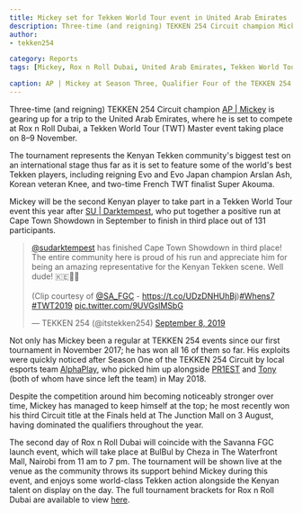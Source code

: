 ```yaml
---
title: Mickey set for Tekken World Tour event in United Arab Emirates
description: Three-time (and reigning) TEKKEN 254 Circuit champion Mickey is gearing up for a trip to the United Arab Emirates, where he is set to compete at Rox n Roll Dubai, a Tekken World Tour (TWT) Master event taking place on 8–9 November.
author:
- tekken254

category: Reports
tags: [Mickey, Rox n Roll Dubai, United Arab Emirates, Tekken World Tour]

caption: AP | Mickey at Season Three, Qualifier Four of the TEKKEN 254 Circuit on 4 May 2019
---
```

<p>Three-time (and reigning) TEKKEN 254 Circuit champion <a href="/circuit/tekken/profile.html?id=2907096" target="_blank">AP | Mickey</a> is gearing up for a trip to the United Arab Emirates, where he is set to compete at Rox n Roll Dubai, a Tekken World Tour (TWT) Master event taking place on 8–9 November.</p>
<p>The tournament represents the Kenyan Tekken community's biggest test on an international stage thus far as it is set to feature some of the world's best Tekken players, including reigning Evo and Evo Japan champion Arslan Ash, Korean veteran Knee, and two-time French TWT finalist Super Akouma.</p>
<p>Mickey will be the second Kenyan player to take part in a Tekken World Tour event this year after <a href="/circuit/tekken/profile.html?id=0749083" target="_blank">SU | Darktempest</a>, who put together a positive run at Cape Town Showdown in September to finish in third place out of 131 participants.</p>

<div class="d-flex justify-content-center">
    <blockquote class="twitter-tweet"><p lang="en" dir="ltr"><a href="https://twitter.com/sudarktempest?ref_src=twsrc%5Etfw">@sudarktempest</a> has finished Cape Town Showdown in third place! The entire community here is proud of his run and appreciate him for being an amazing representative for the Kenyan Tekken scene. Well dude! 🇰🇪👊🏿<br><br>(Clip courtesy of <a href="https://twitter.com/SA_FGC?ref_src=twsrc%5Etfw">@SA_FGC</a> - <a href="https://t.co/UDzDNHUhBj">https://t.co/UDzDNHUhBj</a>)<a href="https://twitter.com/hashtag/Whens7?src=hash&amp;ref_src=twsrc%5Etfw">#Whens7</a> <a href="https://twitter.com/hashtag/TWT2019?src=hash&amp;ref_src=twsrc%5Etfw">#TWT2019</a> <a href="https://t.co/9UVGslMSbG">pic.twitter.com/9UVGslMSbG</a></p>&mdash; TEKKEN 254 (@itstekken254) <a href="https://twitter.com/itstekken254/status/1170741901848403968?ref_src=twsrc%5Etfw">September 8, 2019</a></blockquote> <script async src="https://platform.twitter.com/widgets.js" charset="utf-8"></script>
</div>

<p>Not only has Mickey been a regular at TEKKEN 254 events since our first tournament in November 2017; he has won all 16 of them so far. His exploits were quickly noticed after Season One of the TEKKEN 254 Circuit by local esports team <a href="https://twitter.com/AlphaPlayke" target="_blank">AlphaPlay</a>, who picked him up alongside <a href="/circuit/tekken/profile.html?id=8665351" target="_blank">PR1EST</a> and <a href="/circuit/tekken/profile.html?id=2685183" target="_blank">Tony</a> (both of whom have since left the team) in May 2018.</p>
<p>Despite the competition around him becoming noticeably stronger over time, Mickey has managed to keep himself at the top; he most recently won his third Circuit title at the Finals held at The Junction Mall on 3 August, having dominated the qualifiers throughout the year.</p>
<p>The second day of Rox n Roll Dubai will coincide with the Savanna FGC launch event, which will take place at BulBul by Cheza in The Waterfront Mall, Nairobi from 11 am to 7 pm. The tournament will be shown live at the venue as the community throws its support behind Mickey during this event, and enjoys some world-class Tekken action alongside the Kenyan talent on display on the day. The full tournament brackets for Rox n Roll Dubai are available to view <a href="https://smash.gg/tournament/roxnroll-tekken-dubai/events/roxnroll-tekken-dubai/brackets" target="_blank">here</a>.</p>